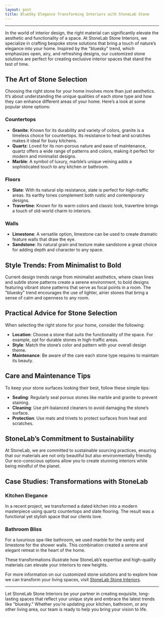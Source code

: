 ```yaml
---
layout: post
title: BlueSky Elegance Transforming Interiors with StoneLab Stone
---
```



---

In the world of interior design, the right material can significantly elevate the aesthetic and functionality of a space. At StoneLab Stone Interiors, we specialize in crafting bespoke stone solutions that bring a touch of nature’s elegance into your home. Inspired by the "bluesky" trend, which emphasizes open, airy, and refreshing designs, our customized stone solutions are perfect for creating exclusive interior spaces that stand the test of time. 

## The Art of Stone Selection

Choosing the right stone for your home involves more than just aesthetics. It’s about understanding the unique qualities of each stone type and how they can enhance different areas of your home. Here’s a look at some popular stone options:

### Countertops

- **Granite**: Known for its durability and variety of colors, granite is a timeless choice for countertops. Its resistance to heat and scratches makes it ideal for busy kitchens.
- **Quartz**: Loved for its non-porous nature and ease of maintenance, quartz offers a wide range of patterns and colors, making it perfect for modern and minimalist designs.
- **Marble**: A symbol of luxury, marble’s unique veining adds a sophisticated touch to any kitchen or bathroom.

### Floors

- **Slate**: With its natural slip resistance, slate is perfect for high-traffic areas. Its earthy tones complement both rustic and contemporary designs.
- **Travertine**: Known for its warm colors and classic look, travertine brings a touch of old-world charm to interiors.

### Walls

- **Limestone**: A versatile option, limestone can be used to create dramatic feature walls that draw the eye.
- **Sandstone**: Its natural grain and texture make sandstone a great choice for adding depth and character to any space.

## Style Trends: From Minimalist to Bold

Current design trends range from minimalist aesthetics, where clean lines and subtle stone patterns create a serene environment, to bold designs featuring vibrant stone patterns that serve as focal points in a room. The "bluesky" trend encourages the use of lighter, airier stones that bring a sense of calm and openness to any room.

## Practical Advice for Stone Selection

When selecting the right stone for your home, consider the following:

- **Location**: Choose a stone that suits the functionality of the space. For example, opt for durable stones in high-traffic areas.
- **Style**: Match the stone’s color and pattern with your overall design theme.
- **Maintenance**: Be aware of the care each stone type requires to maintain its beauty.

## Care and Maintenance Tips

To keep your stone surfaces looking their best, follow these simple tips:

- **Sealing**: Regularly seal porous stones like marble and granite to prevent staining.
- **Cleaning**: Use pH-balanced cleaners to avoid damaging the stone’s surface.
- **Protection**: Use mats and trivets to protect surfaces from heat and scratches.

## StoneLab’s Commitment to Sustainability

At StoneLab, we are committed to sustainable sourcing practices, ensuring that our materials are not only beautiful but also environmentally friendly. Our eco-conscious options allow you to create stunning interiors while being mindful of the planet.

## Case Studies: Transformations with StoneLab

### Kitchen Elegance

In a recent project, we transformed a dated kitchen into a modern masterpiece using quartz countertops and slate flooring. The result was a functional yet stylish space that our clients love.

### Bathroom Bliss

For a luxurious spa-like bathroom, we used marble for the vanity and limestone for the shower walls. This combination created a serene and elegant retreat in the heart of the home.

These transformations illustrate how StoneLab’s expertise and high-quality materials can elevate your interiors to new heights.

For more information on our customized stone solutions and to explore how we can transform your living spaces, visit [StoneLab Stone Interiors](https://stonelab.se).

---

Let StoneLab Stone Interiors be your partner in creating exquisite, long-lasting spaces that reflect your unique style and embrace the latest trends like "bluesky." Whether you’re updating your kitchen, bathroom, or any other living area, our team is ready to help you bring your vision to life.